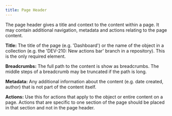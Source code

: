 ```yaml
---
title: Page Header
---
```


The page header gives a title and context to the content within a page. It may contain additional navigation, metadata 
and actions relating to the page content.

**Title:** The title of the page (e.g. 'Dashboard') or the name of the object in a collection 
(e.g. the 'DEV-210: New actions bar' branch in a repository). This is the only required element. 

**Breadcrumbs:** The full path to the content is show as breadcrumbs. The middle steps of a breadcrumb may be truncated
 if the path is long. 
 
**Metadata:** Any additional information about the content (e.g. date created, author) that is not part of the content 
itself. 

**Actions:** Use this for actions that apply to the object or entire content on a page. Actions that are specific to one 
section of the page should be placed in that section and not in the page header.